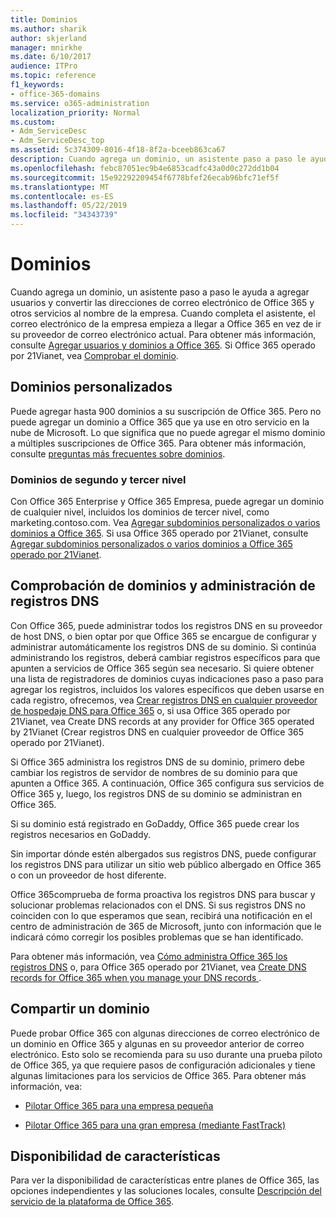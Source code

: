 ```yaml
---
title: Dominios
ms.author: sharik
author: skjerland
manager: mnirkhe
ms.date: 6/10/2017
audience: ITPro
ms.topic: reference
f1_keywords:
- office-365-domains
ms.service: o365-administration
localization_priority: Normal
ms.custom:
- Adm_ServiceDesc
- Adm_ServiceDesc_top
ms.assetid: 5c374309-8016-4f18-8f2a-bceeb863ca67
description: Cuando agrega un dominio, un asistente paso a paso le ayuda a agregar usuarios y convertir las direcciones de correo electrónico de Office 365 y otros servicios al nombre de la empresa. Cuando completa el asistente, el correo electrónico de la empresa empieza a llegar a Office 365 en vez de ir su proveedor de correo electrónico actual. Para obtener más información, consulte Agregar usuarios y dominios a Office 365. Si usa Office 365 operado por 21Vianet, consulte comprobar el dominio.
ms.openlocfilehash: febc87051ec9b4e6853cadfc43a0d0c272dd1b04
ms.sourcegitcommit: 15e92292209454f6778bfef26ecab96bfc71ef5f
ms.translationtype: MT
ms.contentlocale: es-ES
ms.lasthandoff: 05/22/2019
ms.locfileid: "34343739"
---
```

# <a name="domains"></a>Dominios

Cuando agrega un dominio, un asistente paso a paso le ayuda a agregar usuarios y convertir las direcciones de correo electrónico de Office 365 y otros servicios al nombre de la empresa. Cuando completa el asistente, el correo electrónico de la empresa empieza a llegar a Office 365 en vez de ir su proveedor de correo electrónico actual. Para obtener más información, consulte [Agregar usuarios y dominios a Office 365](https://support.office.com/article/6383f56d-3d09-4dcb-9b41-b5f5a5efd611). Si Office 365 operado por 21Vianet, vea [Comprobar el dominio](http://go.microsoft.com/fwlink/?LinkID=733344&amp;clcid=0x409).
  
## <a name="custom-domains"></a>Dominios personalizados
<a name="BKMK_CustomDomains"> </a>

Puede agregar hasta 900 dominios a su suscripción de Office 365. Pero no puede agregar un dominio a Office 365 que ya use en otro servicio en la nube de Microsoft. Lo que significa que no puede agregar el mismo dominio a múltiples suscripciones de Office 365. Para obtener más información, consulte [preguntas más frecuentes sobre dominios](https://support.office.com/en-us/article/Domains-FAQ-1272bad0-4bd4-4796-8005-67d6fb3afc5a).
  
### <a name="second-and-third-level-domains"></a>Dominios de segundo y tercer nivel
<a name="BKMK_SecondAndThirdLevelDomains"> </a>

Con Office 365 Enterprise y Office 365 Empresa, puede agregar un dominio de cualquier nivel, incluidos los dominios de tercer nivel, como marketing.contoso.com. Vea [Agregar subdominios personalizados o varios dominios a Office 365](http://go.microsoft.com/fwlink/?LinkID=733345&amp;clcid=0x409). Si usa Office 365 operado por 21Vianet, consulte [Agregar subdominios personalizados o varios dominios a Office 365 operado por 21Vianet](http://go.microsoft.com/fwlink/?LinkID=733346&amp;clcid=0x409).
  
## <a name="domain-verification-and-managing-dns-records"></a>Comprobación de dominios y administración de registros DNS
<a name="BKMK_ManagingDNSRecords"> </a>

Con Office 365, puede administrar todos los registros DNS en su proveedor de host DNS, o bien optar por que Office 365 se encargue de configurar y administrar automáticamente los registros DNS de su dominio. Si continúa administrando los registros, deberá cambiar registros específicos para que apunten a servicios de Office 365 según sea necesario. Si quiere obtener una lista de registradores de dominios cuyas indicaciones paso a paso para agregar los registros, incluidos los valores específicos que deben usarse en cada registro, ofrecemos, vea [Crear registros DNS en cualquier proveedor de hospedaje DNS para Office 365](https://go.microsoft.com/fwlink/p/?LinkID=270173) o, si usa Office 365 operado por 21Vianet, vea Create DNS records at any provider for Office 365 operated by 21Vianet (Crear registros DNS en cualquier proveedor de Office 365 operado por 21Vianet). 
  
Si Office 365 administra los registros DNS de su dominio, primero debe cambiar los registros de servidor de nombres de su dominio para que apunten a Office 365. A continuación, Office 365 configura sus servicios de Office 365 y, luego, los registros DNS de su dominio se administran en Office 365.
  
Si su dominio está registrado en GoDaddy, Office 365 puede crear los registros necesarios en GoDaddy. 
  
Sin importar dónde estén albergados sus registros DNS, puede configurar los registros DNS para utilizar un sitio web público albergado en Office 365 o con un proveedor de host diferente. 
  
Office 365comprueba de forma proactiva los registros DNS para buscar y solucionar problemas relacionados con el DNS. Si sus registros DNS no coinciden con lo que esperamos que sean, recibirá una notificación en el centro de administración de 365 de Microsoft, junto con información que le indicará cómo corregir los posibles problemas que se han identificado.
  
Para obtener más información, vea [Cómo administra Office 365 los registros DNS](https://go.microsoft.com/fwlink/p/?LinkID=270144) o, para Office 365 operado por 21Vianet, vea [Create DNS records for Office 365 when you manage your DNS records ](http://go.microsoft.com/fwlink/?LinkID=817326&amp;clcid=0x409).
  
## <a name="sharing-a-domain"></a>Compartir un dominio
<a name="BKMK_ManagingDNSRecords"> </a>

Puede probar Office 365 con algunas direcciones de correo electrónico de un dominio en Office 365 y algunas en su proveedor anterior de correo electrónico. Esto solo se recomienda para su uso durante una prueba piloto de Office 365, ya que requiere pasos de configuración adicionales y tiene algunas limitaciones para los servicios de Office 365. Para obtener más información, vea:
  
- [Pilotar Office 365 para una empresa pequeña](https://support.office.com/article/39cee536-6a03-40cf-b9c1-f301bb6001d7)
    
- [Pilotar Office 365 para una gran empresa (mediante FastTrack)](https://fasttrack.office.com/onboard)
    
## <a name="feature-availability"></a>Disponibilidad de características
<a name="BKMK_ManagingDNSRecords"> </a>

Para ver la disponibilidad de características entre planes de Office 365, las opciones independientes y las soluciones locales, consulte [Descripción del servicio de la plataforma de Office 365](https://technet.microsoft.com/en-us/library/office-365-platform-service-description.aspx).
  

